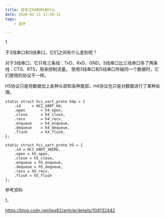 ```yaml
---
title: 蓝牙之H4和H5是什么
date: 2020-05-11 13:58:31
tags:
	- 蓝牙

---
```


1

于3线串口和5线串口，它们之间有什么差别呢？

对于3线串口，它只有三条线：TxD、RxD、GND。5线串口比三线串口多了两条线：CTS、RTS，用来控制流量。
使用3线串口和5线串口传输同一个数据时，它们使用的协议不一样。

H5协议只是将数据加上各种头部和各种尾部，H4协议也只是对数据进行了某种处理。

```
static struct hci_uart_proto h4p = {
	.id		= HCI_UART_H4,
	.open		= h4_open,
	.close		= h4_close,
	.recv		= h4_recv,
	.enqueue	= h4_enqueue,
	.dequeue	= h4_dequeue,
	.flush		= h4_flush,
};
```

```
static struct hci_uart_proto h5 = {
	.id = HCI_UART_3WIRE,
	.open = h5_open,
	.close = h5_close,
	.enqueue = h5_enqueue,
	.dequeue = h5_dequeue,
	.recv = h5_recv,
	.flush = h5_flush
};
```



参考资料

1、

https://blog.csdn.net/lwx62/article/details/104132442